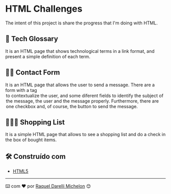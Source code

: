 # HTML Challenges

The intent of this project is share the progress that I'm doing with HTML.

## 🚀 Tech Glossary

It is an HTML page that shows technological terms in a link format, and present a simple definition of each term.

## 🚀🚀 Contact Form

It is an HTML page that allows the user to send a message. There are a form with a tag <legend> to contextualize the user, and some diferent fields to identify the subject of the message, the user and the message properly. Furthermore, there are one checkbox and, of course, the button to send the message. 

## 🚀🚀🚀 Shopping List

It is a simple HTML page that allows to see a shopping list and do a check in the box of bought items. 

## 🛠️ Construído com

* [HTML5](https://www.w3schools.com/html/)

---
⌨️ com ❤️ por [Raquel Darelli Michelon](https://github.com/RaquelMichelon) 😊